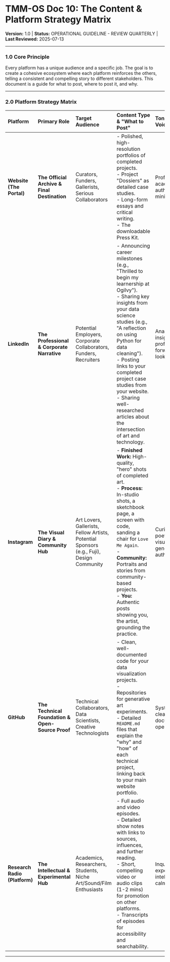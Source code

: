 # TMM-OS Doc 10: The Content & Platform Strategy Matrix
**Version:** 1.0 | **Status:** OPERATIONAL GUIDELINE - REVIEW QUARTERLY | **Last Reviewed:** 2025-07-13

---

### 1.0 Core Principle
Every platform has a unique audience and a specific job. The goal is to create a cohesive ecosystem where each platform reinforces the others, telling a consistent and compelling story to different stakeholders. This document is a guide for what to post, where to post it, and why.

---

### 2.0 Platform Strategy Matrix

| Platform | Primary Role | Target Audience | Content Type & "What to Post" | Tone of Voice | Strategic Goal |
| :--- | :--- | :--- | :--- | :--- | :--- |
| **Website (The Portal)** | **The Official Archive & Final Destination** | Curators, Funders, Gallerists, Serious Collaborators | - Polished, high-resolution portfolios of completed projects. <br> - Project "Dossiers" as detailed case studies. <br> - Long-form essays and critical writing. <br> - The downloadable Press Kit. | Professional, academic, authoritative, minimal. | **To Be the Definitive Source of Truth.** This is the link you put in every proposal. It must be flawless and instantly prove your professionalism and the depth of your work. |
| **LinkedIn** | **The Professional & Corporate Narrative** | Potential Employers, Corporate Collaborators, Funders, Recruiters | - Announcing career milestones (e.g., "Thrilled to begin my learnership at Ogilvy"). <br> - Sharing key insights from your data science studies (e.g., "A reflection on using Python for data cleaning"). <br> - Posting links to your completed project case studies from your website. <br> - Sharing well-researched articles about the intersection of art and technology. | Analytical, insightful, professional, forward-looking. | **To Build Legitimacy & Credibility.** This platform demonstrates your seriousness, your business acumen, and your position as an emerging thought leader in the art-tech space. |
| **Instagram** | **The Visual Diary & Community Hub** | Art Lovers, Gallerists, Fellow Artists, Potential Sponsors (e.g., Fuji), Design Community | - **Finished Work:** High-quality, "hero" shots of completed art. <br> - **Process:** In-studio shots, a sketchbook page, a screen with code, sanding a chair for `Love Me Again`. <br> - **Community:** Portraits and stories from community-based projects. <br> - **You:** Authentic posts showing you, the artist, grounding the practice. | Curious, poetic, visual, generous, authentic. | **To Showcase Your Aesthetic & Work Ethic.** This is where you build a visual following, connect with the art world on a personal level, and create the visual evidence that attracts brand sponsors. |
| **GitHub** | **The Technical Foundation & Open-Source Proof** | Technical Collaborators, Data Scientists, Creative Technologists | - Clean, well-documented code for your data visualization projects. <br> - Repositories for generative art experiments. <br> - Detailed `README.md` files that explain the "why" and "how" of each technical project, linking back to your main website portfolio. | Systematic, clear, documented, open. | **To Prove Your Technical Competency.** A potential tech collaborator or data-focused funder will check this. It must be organized and demonstrate rigorous, clean coding practices. |
| **Research Radio (Platform)**| **The Intellectual & Experimental Hub** | Academics, Researchers, Students, Niche Art/Sound/Film Enthusiasts | - Full audio and video episodes. <br> - Detailed show notes with links to sources, influences, and further reading. <br> - Short, compelling video or audio clips (1-2 mins) for promotion on other platforms. <br> - Transcripts of episodes for accessibility and searchability. | Inquisitive, experimental, intelligent, calm. | **To Establish Thought Leadership & Intellectual Depth.** This platform proves that your work is backed by deep research and critical thinking, attracting an academic and highly engaged audience. |

---